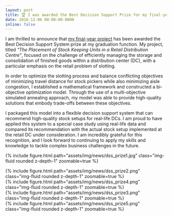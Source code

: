 ```yaml
---
layout: post
title: 🏆 I was awarded the Best Decision Support Prize for my final-year project
date: 2016-12-06 00:00:00-0000
inline: false
---
```


I am thrilled to announce that [my final-year project](https://sunore.co.za/wp-content/uploads/2017/02/SA_vanHeerden.pdf) has been awarded the Best Decision Support System prize at my graduation function. My project, titled *"The Placement of Stock Keeping Units in a Retail Distribution Centre"*, focused on the challenge of efficiently managing the storage and consolidation of finished goods within a distribution center (DC), with a particular emphasis on the retail problem of slotting.

In order to optimize the slotting process and balance conflicting objectives of minimizing travel distance for stock pickers while also minimizing aisle congestion, I established a mathematical framework and constructed a bi-objective optimization model. Through the use of a multi-objective simulated annealing approach, my model was able to provide high-quality solutions that embody trade-offs between these objectives.

I packaged this model into a flexible decision support system that can recommend high-quality stock setups for real-life DCs. I am proud to have applied this system to a special case study using real-life data and compared its recommendation with the actual stock setup implemented at the retail DC under consideration. I am incredibly grateful for this recognition, and I look forward to continuing to apply my skills and knowledge to tackle complex business challenges in the future.

{% include figure.html path="assets/img/news/dss_prize1.jpg" class="img-fluid rounded z-depth-1" zoomable=true %}
<div class="row mt-3">
    <div class="col-sm mt-3 mt-md-0">
        {% include figure.html path="assets/img/news/dss_prize2.png" class="img-fluid rounded z-depth-1" zoomable=true %}
    </div>
    <div class="col-sm mt-3 mt-md-0">
        {% include figure.html path="assets/img/news/dss_prize4.png" class="img-fluid rounded z-depth-1" zoomable=true %}
    </div>
</div>
<div class="row mt-3">
    <div class="col-sm mt-3 mt-md-0">
        {% include figure.html path="assets/img/news/dss_prize3.png" class="img-fluid rounded z-depth-1" zoomable=true %}
    </div>
    <div class="col-sm mt-3 mt-md-0">
        {% include figure.html path="assets/img/news/dss_prize5.png" class="img-fluid rounded z-depth-1" zoomable=true %}
    </div>
</div>
